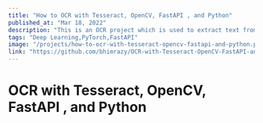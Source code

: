 ```yaml
---
title: "How to OCR with Tesseract, OpenCV, FastAPI , and Python"
published_at: "Mar 18, 2022"
description: "This is an OCR project which is used to extract text from images using Tesseract."
tags: "Deep Learning,PyTorch,FastAPI"
image: "/projects/how-to-ocr-with-tesseract-opencv-fastapi-and-python.png"
link: "https://github.com/bhimrazy/OCR-with-Tesseract-OpenCV-FastAPI-and-Python"
---
```


# OCR with Tesseract, OpenCV, FastAPI , and Python
